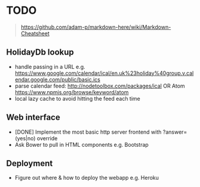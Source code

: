 TODO
====

> https://github.com/adam-p/markdown-here/wiki/Markdown-Cheatsheet

HolidayDb lookup
----------------
* handle passing in a URL e.g. https://www.google.com/calendar/ical/en.uk%23holiday%40group.v.calendar.google.com/public/basic.ics
* parse calendar feed: http://nodetoolbox.com/packages/ical OR Atom https://www.npmjs.org/browse/keyword/atom
* local lazy cache to avoid hitting the feed each time

Web interface
-------------
* [DONE] Implement the most basic http server frontend with ?answer=(yes|no) override
* Ask Bower to pull in HTML components e.g. Bootstrap

Deployment
----------
* Figure out where & how to deploy the webapp e.g. Heroku
